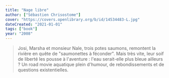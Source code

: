 ```yaml
---
title: "Nage libre"
author: ["Sébastien Chrisostome"]
cover: "https://covers.openlibrary.org/b/id/14534483-L.jpg"
dateCreated: "2021-01-01"
tags: ["book"]
year: "2008"
---
```


> Josi, Marsha et monsieur Nale, trois potes saumons, remontent la rivière en quête de "saumonettes à féconder". Mais très vite, leur soif de liberté les pousse à l'aventure : l'eau serait-elle plus bleue ailleurs ? Un road movie aquatique plein d'humour, de rebondissements et de questions existentielles.
